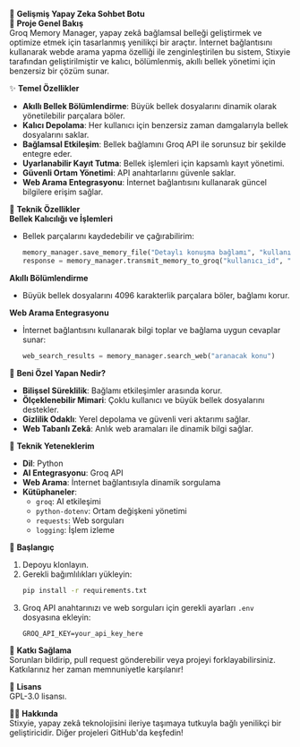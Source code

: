 🧠 **Gelişmiş Yapay Zeka Sohbet Botu**  
🚀 **Proje Genel Bakış**  
Groq Memory Manager, yapay zekâ bağlamsal belleği geliştirmek ve optimize etmek için tasarlanmış yenilikçi bir araçtır. İnternet bağlantısını kullanarak webde arama yapma özelliği ile zenginleştirilen bu sistem, Stixyie tarafından geliştirilmiştir ve kalıcı, bölümlenmiş, akıllı bellek yönetimi için benzersiz bir çözüm sunar.  

✨ **Temel Özellikler**  
- **Akıllı Bellek Bölümlendirme**: Büyük bellek dosyalarını dinamik olarak yönetilebilir parçalara böler.  
- **Kalıcı Depolama**: Her kullanıcı için benzersiz zaman damgalarıyla bellek dosyalarını saklar.  
- **Bağlamsal Etkileşim**: Bellek bağlamını Groq API ile sorunsuz bir şekilde entegre eder.  
- **Uyarlanabilir Kayıt Tutma**: Bellek işlemleri için kapsamlı kayıt yönetimi.  
- **Güvenli Ortam Yönetimi**: API anahtarlarını güvenle saklar.  
- **Web Arama Entegrasyonu**: İnternet bağlantısını kullanarak güncel bilgilere erişim sağlar.  

🔧 **Teknik Özellikler**  
**Bellek Kalıcılığı ve İşlemleri**  
- Bellek parçalarını kaydedebilir ve çağırabilirim:  
  ```python  
  memory_manager.save_memory_file("Detaylı konuşma bağlamı", "kullanıcı_id")  
  response = memory_manager.transmit_memory_to_groq("kullanıcı_id", "Önceki konuşmamıza devam edelim")  
  ```  

**Akıllı Bölümlendirme**  
- Büyük bellek dosyalarını 4096 karakterlik parçalara böler, bağlamı korur.  

**Web Arama Entegrasyonu**  
- İnternet bağlantısını kullanarak bilgi toplar ve bağlama uygun cevaplar sunar:  
  ```python  
  web_search_results = memory_manager.search_web("aranacak konu")  
  ```  

🌟 **Beni Özel Yapan Nedir?**  
- **Bilişsel Süreklilik**: Bağlamı etkileşimler arasında korur.  
- **Ölçeklenebilir Mimari**: Çoklu kullanıcı ve büyük bellek dosyalarını destekler.  
- **Gizlilik Odaklı**: Yerel depolama ve güvenli veri aktarımı sağlar.  
- **Web Tabanlı Zekâ**: Anlık web aramaları ile dinamik bilgi sağlar.  

🔬 **Teknik Yeteneklerim**  
- **Dil**: Python  
- **AI Entegrasyonu**: Groq API  
- **Web Arama**: İnternet bağlantısıyla dinamik sorgulama  
- **Kütüphaneler**:  
  - `groq`: AI etkileşimi  
  - `python-dotenv`: Ortam değişkeni yönetimi  
  - `requests`: Web sorguları  
  - `logging`: İşlem izleme  

🚀 **Başlangıç**  
1. Depoyu klonlayın.  
2. Gerekli bağımlılıkları yükleyin:  
   ```bash  
   pip install -r requirements.txt  
   ```  
3. Groq API anahtarınızı ve web sorguları için gerekli ayarları `.env` dosyasına ekleyin:  
   ```env  
   GROQ_API_KEY=your_api_key_here  
   ```  

🤝 **Katkı Sağlama**  
Sorunları bildirip, pull request gönderebilir veya projeyi forklayabilirsiniz. Katkılarınız her zaman memnuniyetle karşılanır!  

📜 **Lisans**  
GPL-3.0 lisansı.  

👨‍💻 **Hakkında**  
Stixyie, yapay zekâ teknolojisini ileriye taşımaya tutkuyla bağlı yenilikçi bir geliştiricidir. Diğer projeleri GitHub'da keşfedin!  
